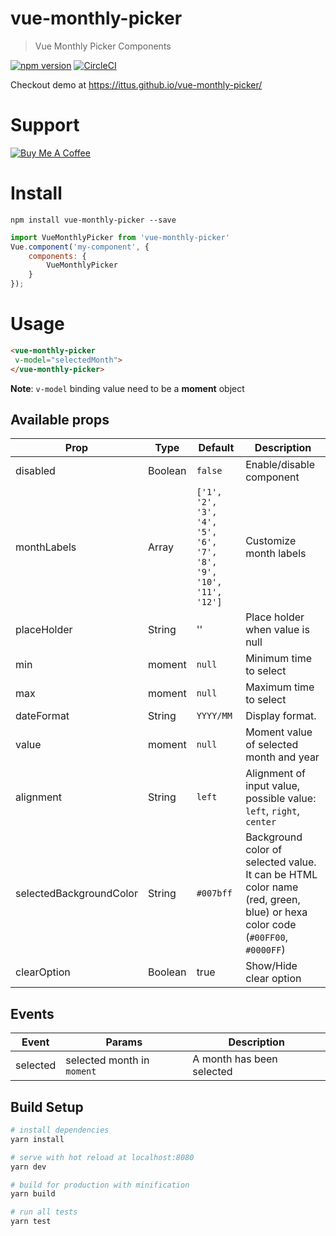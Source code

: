 # vue-monthly-picker

> Vue Monthly Picker Components

[![npm version](https://badge.fury.io/js/vue-monthly-picker.svg)](https://badge.fury.io/js/vue-monthly-picker)
[![CircleCI](https://circleci.com/gh/ittus/vue-monthly-picker.svg?style=shield&circle-token=fa41e296ca28a346dfcea28addb1d5f671f187a8)](https://circleci.com/gh/ittus/vue-monthly-picker)

Checkout demo at https://ittus.github.io/vue-monthly-picker/

# Support
<a href="https://www.buymeacoffee.com/8buMYCOog" target="_blank"><img src="https://www.buymeacoffee.com/assets/img/custom_images/orange_img.png" alt="Buy Me A Coffee" style="height: auto !important;width: auto !important;"></a>

# Install
```
npm install vue-monthly-picker --save
```
```javascript
import VueMonthlyPicker from 'vue-monthly-picker'
Vue.component('my-component', {
    components: {
        VueMonthlyPicker
    }
});
```
# Usage

```html
<vue-monthly-picker
 v-model="selectedMonth">
</vue-monthly-picker>
```

**Note**: `v-model` binding value need to be a **moment** object
## Available props


| Prop                  | Type            | Default     | Description                              |
|-----------------------|-----------------|-------------|------------------------------------------|
| disabled                 | Boolean    |      `false`     | Enable/disable component             |
| monthLabels                  | Array          |    `['1', '2', '3', '4', '5', '6', '7', '8', '9', '10', '11', '12']`         | Customize month labels                      |
| placeHolder                  | String          |    ''         | Place holder when value is null                      |
| min                  | moment          |    `null`         | Minimum time to select                      |
| max                  | moment          |    `null`         | Maximum time to select                      |
| dateFormat                  | String          |    `YYYY/MM`         | Display format.                      |
| value                  | moment          |    `null`         | Moment value of selected month and year                  |
| alignment                  | String          |    `left`         | Alignment of input value, possible value: `left`, `right`, `center`                  |
| selectedBackgroundColor                  | String          |    `#007bff`         | Background color of selected value. It can be HTML color name (red, green, blue) or hexa color code (`#00FF00`, `#0000FF`)                  |
| clearOption                  | Boolean          |    true         | Show/Hide clear option                  |


## Events

| Event | Params | Description |
|-------|--------|-------------|
|selected| selected month in `moment`| A month has been selected |

## Build Setup

``` bash
# install dependencies
yarn install

# serve with hot reload at localhost:8080
yarn dev

# build for production with minification
yarn build

# run all tests
yarn test
```
